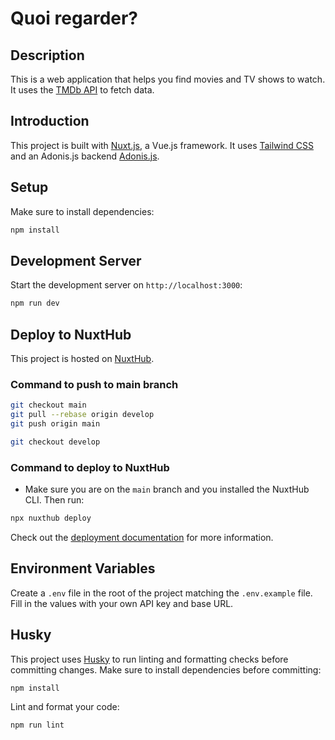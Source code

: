 # Quoi regarder?

## Description

This is a web application that helps you find movies and TV shows to watch. It uses
the [TMDb API](https://www.themoviedb.org/documentation/api) to fetch data.

## Introduction

This project is built with [Nuxt.js](https://nuxtjs.org/), a Vue.js framework. It
uses [Tailwind CSS](https://tailwindcss.com/) and an Adonis.js backend [Adonis.js](https://adonisjs.com/).

## Setup

Make sure to install dependencies:

```bash
npm install
```

## Development Server

Start the development server on `http://localhost:3000`:

```bash
npm run dev
```

## Deploy to NuxtHub

This project is hosted on [NuxtHub](https://admin.hub.nuxt.com/).

### Command to push to main branch

```bash
git checkout main
git pull --rebase origin develop
git push origin main

git checkout develop
```

### Command to deploy to NuxtHub

- Make sure you are on the `main` branch and you installed the NuxtHub CLI. Then run:

```bash
npx nuxthub deploy
```

Check out the [deployment documentation](https://nuxt.com/docs/getting-started/deployment) for more information.

## Environment Variables

Create a `.env` file in the root of the project matching the `.env.example` file. Fill in the values with your own API
key and base URL.

## Husky

This project uses [Husky](https://typicode.github.io/husky) to run linting and formatting checks before committing
changes. Make sure to install dependencies before committing:

```bash
npm install
```

Lint and format your code:

```bash
npm run lint
```
